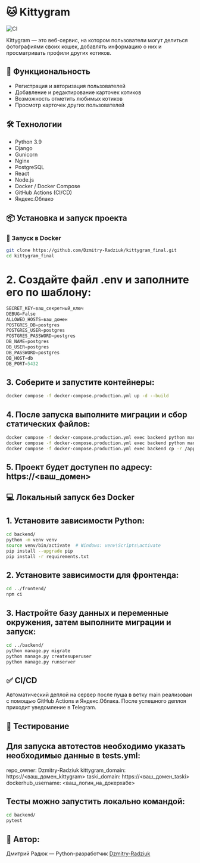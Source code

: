 # 🐱 Kittygram

![CI](https://github.com/Dzmitry-Radziuk/kittygram_final/actions/workflows/main.yml/badge.svg)

Kittygram — это веб-сервис, на котором пользователи могут делиться фотографиями своих кошек, добавлять информацию о них и просматривать профили других котиков.

## 🚀 Функциональность

- Регистрация и авторизация пользователей
- Добавление и редактирование карточек котиков
- Возможность отметить любимых котиков
- Просмотр карточек других пользователей

## 🛠️ Технологии

- Python 3.9
- Django
- Gunicorn
- Nginx
- PostgreSQL
- React
- Node.js
- Docker / Docker Compose
- GitHub Actions (CI/CD)
- Яндекс.Облако

## 📦 Установка и запуск проекта

### 🔧 Запуск в Docker

```bash
git clone https://github.com/Dzmitry-Radziuk/kittygram_final.git
cd kittygram_final
```
# 2. Создайте файл .env и заполните его по шаблону:

```h
SECRET_KEY=ваш_секретный_ключ
DEBUG=False
ALLOWED_HOSTS=ваш_домен
POSTGRES_DB=postgres
POSTGRES_USER=postgres
POSTGRES_PASSWORD=postgres
DB_NAME=postgres
DB_USER=postgres
DB_PASSWORD=postgres
DB_HOST=db
DB_PORT=5432
```
## 3. Cоберите и запустите контейнеры:

```bash
docker compose -f docker-compose.production.yml up -d --build
```
## 4. После запуска выполните миграции и сбор статических файлов:

```bash
docker compose -f docker-compose.production.yml exec backend python manage.py migrate
docker compose -f docker-compose.production.yml exec backend python manage.py collectstatic --noinput
docker compose -f docker-compose.production.yml exec backend cp -r /app/collected_static/. /backend_static/static/
```
 
## 5. Проект будет доступен по адресу: https://<ваш_домен>

## 💻 Локальный запуск без Docker

## 1. Установите зависимости Python:

```bash
cd backend/
python -m venv venv
source venv/bin/activate  # Windows: venv\Scripts\activate
pip install --upgrade pip
pip install -r requirements.txt
```
## 2. Установите зависимости для фронтенда:

```bash
cd ../frontend/
npm ci
```
## 3. Настройте базу данных и переменные окружения, затем выполните миграции и запуск:
```bash
cd ../backend/
python manage.py migrate
python manage.py createsuperuser
python manage.py runserver

```

## ✅ CI/CD

Автоматический деплой на сервер после пуша в ветку main реализован с помощью GitHub Actions и Яндекс.Облака. После успешного деплоя приходит уведомление в Telegram.

## 🧪 Тестирование
## Для запуска автотестов необходимо указать необходимые данные в tests.yml:

repo_owner: Dzmitry-Radziuk
kittygram_domain: https://<ваш_домен_kittygram>
taski_domain: https://<ваш_домен_taski>
dockerhub_username: <ваш_логин_на_докерхабе>

## Тесты можно запустить локально командой:

```bash
cd backend/
pytest
```
## 👤 Автор:
Дмитрий Радюк — Python-разработчик
[Dzmitry-Radziuk](https://github.com/Dzmitry-Radziuk)
